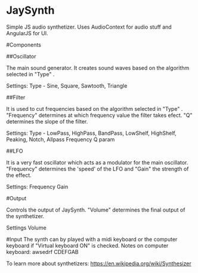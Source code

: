 # JaySynth

Simple JS audio synthetizer.
Uses AudioContext for audio stuff and AngularJS for UI.

#Components

##Oscillator

The main sound generator. It creates sound waves based on the algorithm selected in "Type" .

Settings:
  Type - Sine, Square, Sawtooth, Triangle

##Filter

It is used to cut frequencies based on the algorithm selected in "Type" . "Frequency" determines at which frequency value the filter takes efect. "Q" determines the slope of the filter.

Settings:
  Type - LowPass, HighPass, BandPass, LowShelf, HighShelf, Peaking, Notch, Allpass
  Frequency
  Q param

##LFO

It is a very fast oscillator which acts as a modulator for the main oscillator. "Frequency" determines the 'speed' of the LFO and "Gain" the strength of the effect.

Settings:
  Frequency
  Gain

#Output

Controls the output of JaySynth. "Volume" determines the final output of the synthetizer.

Settings 
  Volume
  
#Input
The synth can by played with a midi keyboard or the computer keyboard if "Virtual keyboard ON" is checked.
Notes on computer keyboard:
  awsedrf
  CDEFGAB
  
To learn more about synthetizers: 
https://en.wikipedia.org/wiki/Synthesizer


